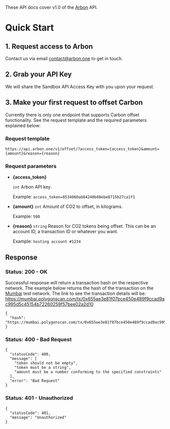 These API docs cover v1.0 of the [Arbon](https://www.arbon.one/) API.

# Quick Start

## 1. Request access to Arbon
Contact us via email contact@arbon.one to get in touch.

## 2. Grab your API Key
We will share the Sandbox API Access Key with you upon your request.

## 3. Make your first request to offset Carbon
Currently there is only one endpoint that supports Carbon offset functionality. See the request template and the required parameters explained below:

### Request template
```
https://api.arbon.one/v1/offset/?access_token={access_token}&amount={amount}&reason={reason}
```

### Request parameters
- **{access_token}**

    `int` Arbon API key.

    Example: `access_token=8534060ab04240b88ebe8715b27ca1f1`

- **{amount}** `int`
    Amount of CO2 to offset, in kilograms.

    Example: `500`

- **{reason}** `string`
    Reason for CO2 tokens being offset. This can be an account ID, a transaction ID or whatever you want.

    Example: `hosting account #1234`

## Response
### Status: **200 - OK**

Successful response will return a transaction hash on the respective network. The example below returns the hash of the transaction on the [Mumbai](https://mumbai.polygonscan.com/) test network. The link to see the transaction details will be: https://mumbai.polygonscan.com/tx/0x655ae3e81f07bce450e489f9ccad9ac995d5c45154b72260259f57bee02a2d10

```
{
  "hash": "https://mumbai.polygonscan.com/tx/0x655ae3e81f07bce450e489f9ccad9ac995d5c45154b72260259f57bee02a2d10"
}
```
### Status: 400 - Bad Request
```
{
  "statusCode": 400,
  "message": [
    "token should not be empty",
    "token must be a string",
    "amount must be a number conforming to the specified constraints"
  ],
  "error": "Bad Request"
}
```

### Status: 401 - Unauthorized
```
{
  "statusCode": 401,
  "message": "Unauthorized"
}
```
